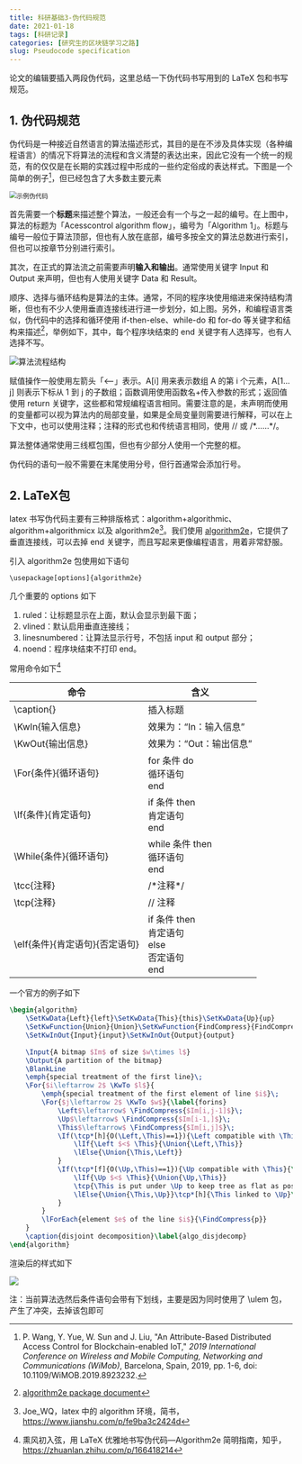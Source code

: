 ```yaml
---
title: 科研基础3-伪代码规范
date: 2021-01-18
tags: [科研记录]
categories: [研究生的区块链学习之路] 
slug: Pseudocode specification
---
```


论文的编辑要插入两段伪代码，这里总结一下伪代码书写用到的 LaTeX 包和书写规范。

<!--more-->

## 1. 伪代码规范

伪代码是一种接近自然语言的算法描述形式，其目的是在不涉及具体实现（各种编程语言）的情况下将算法的流程和含义清楚的表达出来，因此它没有一个统一的规范，有的仅仅是在长期的实践过程中形成的一些约定俗成的表达样式。下图是一个简单的例子[^1]，但已经包含了大多数主要元素

[^1]:P. Wang, Y. Yue, W. Sun and J. Liu, "An Attribute-Based Distributed Access Control for Blockchain-enabled IoT," *2019 International Conference on Wireless and Mobile Computing, Networking and Communications (WiMob)*, Barcelona, Spain, 2019, pp. 1-6, doi: 10.1109/WiMOB.2019.8923232.

<img src="https://picped-1301226557.cos.ap-beijing.myqcloud.com/YJS_20210118_示例伪代码.png" alt="示例伪代码" style="zoom:80%;" />

首先需要一个**标题**来描述整个算法，一般还会有一个与之一起的编号。在上图中，算法的标题为「Acesscontrol algorithm flow」，编号为「Algorithm 1」。标题与编号一般位于算法顶部，但也有人放在底部，编号多按全文的算法总数进行索引，但也可以按章节分别进行索引。

其次，在正式的算法流之前需要声明**输入和输出**。通常使用关键字 Input 和 Output 来声明，但也有人使用关键字 Data 和 Result。

顺序、选择与循环结构是算法的主体。通常，不同的程序块使用缩进来保持结构清晰，但也有不少人使用垂直连接线进行进一步划分，如上图。另外，和编程语言类似，伪代码中的选择和循环使用 if-then-else、while-do 和 for-do 等关键字和结构来描述[^2]，举例如下，其中，每个程序块结束的 end 关键字有人选择写，也有人选择不写。

[^2]:[algorithm2e package document](http://mirrors.ctan.org/macros/latex/contrib/algorithm2e/doc/algorithm2e.pdf)

![算法流程结构](https://picped-1301226557.cos.ap-beijing.myqcloud.com/YJS_20210118_算法流程结构.png)

赋值操作一般使用左箭头「<—」表示。A[i] 用来表示数组 A 的第 i 个元素，A[1…j] 则表示下标从 1 到 j 的子数组；函数调用使用函数名+传入参数的形式；返回值使用 return 关键字，这些都和常规编程语言相同。需要注意的是，未声明而使用的变量都可以视为算法内的局部变量，如果是全局变量则需要进行解释，可以在上下文中，也可以使用注释；注释的形式也和传统语言相同，使用 // 或 /*……\*/。

算法整体通常使用三线框包围，但也有少部分人使用一个完整的框。

伪代码的语句一般不需要在末尾使用分号，但行首通常会添加行号。

## 2. LaTeX包

latex 书写伪代码主要有三种排版格式：algorithm+algorithmic、algorithm+algorithmicx 以及 algorithm2e[^3]。我们使用 [algorithm2e](https://www.ctan.org/pkg/algorithm2e)，它提供了垂直连接线，可以去掉 end 关键字，而且写起来更像编程语言，用着非常舒服。

[^3]:Joe_WQ，latex 中的 algorithm 环境，简书，https://www.jianshu.com/p/fe9ba3c2424d

引入 algorithm2e 包使用如下语句

```
\usepackage[options]{algorithm2e}
```

几个重要的 options 如下

1. ruled：让标题显示在上面，默认会显示到最下面；
2. vlined：默认启用垂直连接线；
3. linesnumbered：让算法显示行号，不包括 input 和 output 部分；
4. noend：程序块结束不打印 end。

常用命令如下[^4]

[^4]:熏风初入弦，用 LaTeX 优雅地书写伪代码—Algorithm2e 简明指南，知乎，https://zhuanlan.zhihu.com/p/166418214

| 命令                           | 含义                                                         |
| ------------------------------ | ------------------------------------------------------------ |
| \caption{}                     | 插入标题                                                     |
| \KwIn{输入信息}                | 效果为：“In：输入信息”                                       |
| \KwOut{输出信息}               | 效果为：“Out：输出信息”                                      |
| \For{条件}{循环语句}           | for 条件 do<br />    循环语句<br />end                       |
| \If{条件}{肯定语句}            | if 条件 then<br />    肯定语句<br />end                      |
| \While{条件}{循环语句}         | while 条件 then<br />    循环语句<br />end                   |
| \tcc{注释}                     | /*注释\*/                                                    |
| \tcp{注释}                     | // 注释                                                      |
| \eIf{条件}{肯定语句}{否定语句} | if 条件 then<br />    肯定语句<br />else<br />    否定语句<br />end |

一个官方的例子如下

```latex
\begin{algorithm}
	\SetKwData{Left}{left}\SetKwData{This}{this}\SetKwData{Up}{up}
	\SetKwFunction{Union}{Union}\SetKwFunction{FindCompress}{FindCompress}
	\SetKwInOut{Input}{input}\SetKwInOut{Output}{output}
	
	\Input{A bitmap $Im$ of size $w\times l$}
	\Output{A partition of the bitmap}
	\BlankLine
	\emph{special treatment of the first line}\;
	\For{$i\leftarrow 2$ \KwTo $l$}{
		\emph{special treatment of the first element of line $i$}\;
		\For{$j\leftarrow 2$ \KwTo $w$}{\label{forins}
			\Left$\leftarrow$ \FindCompress{$Im[i,j-1]$}\;
			\Up$\leftarrow$ \FindCompress{$Im[i-1,]$}\;
			\This$\leftarrow$ \FindCompress{$Im[i,j]$}\;
			\If(\tcp*[h]{O(\Left,\This)==1}){\Left compatible with \This}{\label{lt}
				\lIf{\Left $<$ \This}{\Union{\Left,\This}}
				\lElse{\Union{\This,\Left}}
			}
			\If(\tcp*[f]{O(\Up,\This)==1}){\Up compatible with \This}{\label{ut}
				\lIf{\Up $<$ \This}{\Union{\Up,\This}}
				\tcp{\This is put under \Up to keep tree as flat as possible}\label{cmt}
				\lElse{\Union{\This,\Up}}\tcp*[h]{\This linked to \Up}\label{lelse}
			}
		}
		\lForEach{element $e$ of the line $i$}{\FindCompress{p}}
	}
	\caption{disjoint decomposition}\label{algo_disjdecomp}
\end{algorithm}
```

渲染后的样式如下

![](https://picped-1301226557.cos.ap-beijing.myqcloud.com/YJS_20210118_示例伪代码2.png)



注：当前算法选然后条件语句会带有下划线，主要是因为同时使用了 \ulem 包，产生了冲突，去掉该包即可




